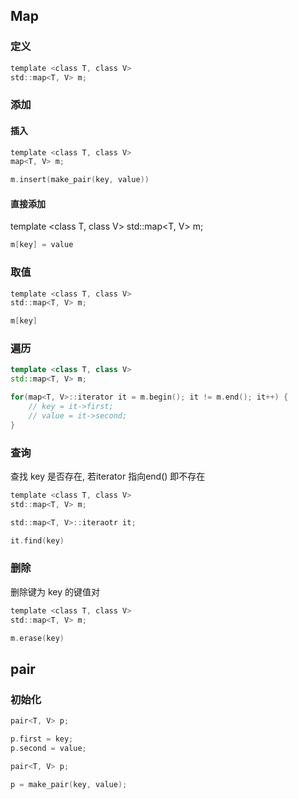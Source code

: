 <!--
 * @Description: 
 * @Version: 1.0
 * @Author: DaLao
 * @Email: dalao_li@163.com
 * @Date: 2021-08-18 16:22:55
 * @LastEditors: DaLao
 * @LastEditTime: 2022-09-04 13:08:19
-->

## Map


### 定义

```c
template <class T, class V>
std::map<T, V> m;
```


### 添加


#### 插入

```c
template <class T, class V>
map<T, V> m;

m.insert(make_pair(key, value))
```


#### 直接添加

template <class T, class V>
std::map<T, V> m;

```c
m[key] = value
```


### 取值

```c
template <class T, class V>
std::map<T, V> m;

m[key]
```


### 遍历

```c++
template <class T, class V>
std::map<T, V> m;

for(map<T, V>::iterator it = m.begin(); it != m.end(); it++) {
    // key = it->first;
    // value = it->second;
}
```


### 查询

查找 key 是否存在, 若iterator 指向end() 即不存在

```c
template <class T, class V>
std::map<T, V> m;

std::map<T, V>::iteraotr it;

it.find(key)
```


### 删除

删除键为 key 的键值对

```c
template <class T, class V>
std::map<T, V> m;

m.erase(key)
```


## pair


### 初始化


```c
pair<T, V> p;

p.first = key;
p.second = value;
```


```c
pair<T, V> p;

p = make_pair(key, value);
```